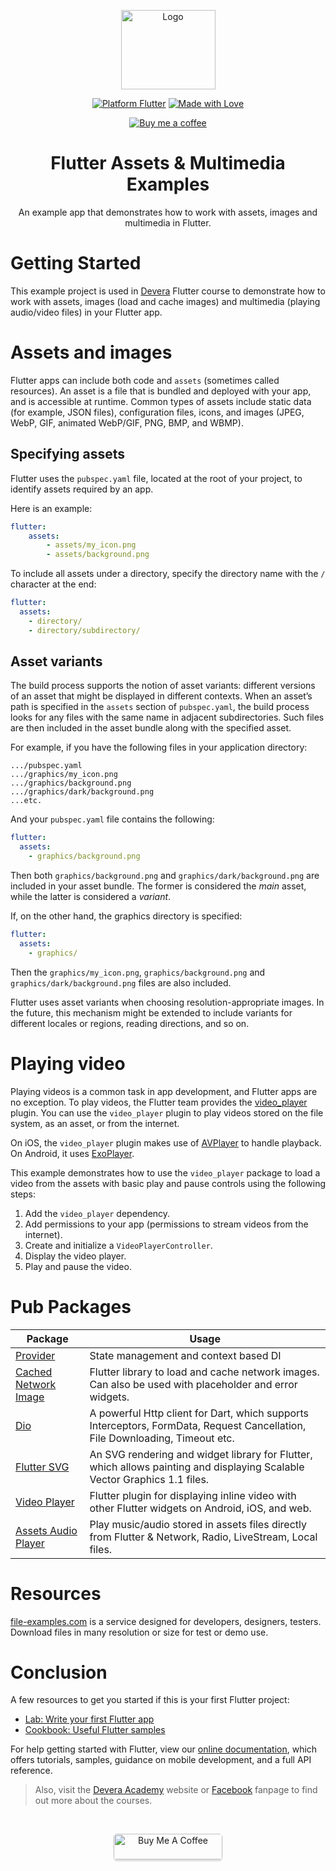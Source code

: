 <p align="center">
  <a href="https://devera.vn/">
    <img src="https://i.ibb.co/g9xNY1k/Devera-Logo.png" alt="Logo" width=151 height=127>
  </a>
</p>

<p align="center">
  <a href="https://flutter.dev"><img src="https://img.shields.io/badge/Platform-Flutter-02569B?logo=flutter" alt="Platform Flutter"></a>
  <a href="https://flutter.dev"><img src="https://img.shields.io/badge/Made%20with-Love-1f425f.svg" alt="Made with Love"></a>
<p>

<p align="center">
  <a href="www.buymeacoffee.com/hungnm138">
    <img src="https://img.shields.io/badge/Buy%20Me%20a%20Coffee-ffdd00?style=for-the-badge&logo=buy-me-a-coffee&logoColor=black" alt="Buy me a coffee"/>
  </a>
</p>

<h1 align="center">Flutter Assets & Multimedia Examples</h1>

<p align="center">An example app that demonstrates how to work with assets, images and multimedia in Flutter.</p>

# Getting Started

This example project is used in [Devera](https://devera.vn) Flutter course to demonstrate how to work with assets, images (load and cache images) and multimedia (playing audio/video files) in your Flutter app. 

# Assets and images

Flutter apps can include both code and `assets` (sometimes called resources). An asset is a file that is bundled and deployed with your app, and is accessible at runtime. Common types of assets include static data (for example, JSON files), configuration files, icons, and images (JPEG, WebP, GIF, animated WebP/GIF, PNG, BMP, and WBMP).

## Specifying assets
Flutter uses the `pubspec.yaml` file, located at the root of your project, to identify assets required by an app.

Here is an example:

```yaml
flutter:
    assets:
        - assets/my_icon.png
        - assets/background.png
```

To include all assets under a directory, specify the directory name with the `/` character at the end:

```yaml
flutter:
  assets:
    - directory/
    - directory/subdirectory/
```

## Asset variants

The build process supports the notion of asset variants: different versions of an asset that might be displayed in different contexts. When an asset’s path is specified in the `assets` section of `pubspec.yaml`, the build process looks for any files with the same name in adjacent subdirectories. Such files are then included in the asset bundle along with the specified asset.

For example, if you have the following files in your application directory:

```
.../pubspec.yaml
.../graphics/my_icon.png
.../graphics/background.png
.../graphics/dark/background.png
...etc.
```

And your `pubspec.yaml` file contains the following:

```yaml
flutter:
  assets:
    - graphics/background.png
```

Then both `graphics/background.png` and `graphics/dark/background.png` are included in your asset bundle. The former is considered the *main* asset, while the latter is considered a *variant*.

If, on the other hand, the graphics directory is specified:

```yaml
flutter:
  assets:
    - graphics/
```

Then the `graphics/my_icon.png`, `graphics/background.png` and `graphics/dark/background.png` files are also included.

Flutter uses asset variants when choosing resolution-appropriate images. In the future, this mechanism might be extended to include variants for different locales or regions, reading directions, and so on.

# Playing video

Playing videos is a common task in app development, and Flutter apps are no exception. To play videos, the Flutter team provides the [video_player](https://pub.dev/packages/video_player) plugin. You can use the `video_player` plugin to play videos stored on the file system, as an asset, or from the internet.

On iOS, the `video_player` plugin makes use of [AVPlayer](https://developer.apple.com/documentation/avfoundation/avplayer) to handle playback. On Android, it uses [ExoPlayer](https://google.github.io/ExoPlayer/).

This example demonstrates how to use the `video_player` package to load a video from the assets with basic play and pause controls using the following steps:

1. Add the `video_player` dependency.
2. Add permissions to your app (permissions to stream videos from the internet).
3. Create and initialize a `VideoPlayerController`.
4. Display the video player.
5. Play and pause the video.

# Pub Packages
| Package  | Usage |
| ------ | ------ |
| [Provider](https://pub.dev/packages/provider) | State management and context based DI
| [Cached Network Image](https://pub.dev/packages/cached_network_image) | Flutter library to load and cache network images. Can also be used with placeholder and error widgets.
| [Dio](https://pub.dev/packages/dio) | A powerful Http client for Dart, which supports Interceptors, FormData, Request Cancellation, File Downloading, Timeout etc.
| [Flutter SVG](https://pub.dev/packages/flutter_svg) | An SVG rendering and widget library for Flutter, which allows painting and displaying Scalable Vector Graphics 1.1 files.
| [Video Player](https://pub.dev/packages/video_player) | Flutter plugin for displaying inline video with other Flutter widgets on Android, iOS, and web.
| [Assets Audio Player](https://pub.dev/packages/assets_audio_player) | Play music/audio stored in assets files directly from Flutter & Network, Radio, LiveStream, Local files.

# Resources

[file-examples.com](https://file-examples.com/) is a service designed for developers, designers, testers. Download files in many resolution or size for test or demo use.

# Conclusion

A few resources to get you started if this is your first Flutter project:

- [Lab: Write your first Flutter app](https://flutter.dev/docs/get-started/codelab)
- [Cookbook: Useful Flutter samples](https://flutter.dev/docs/cookbook)

For help getting started with Flutter, view our
[online documentation](https://flutter.dev/docs), which offers tutorials,
samples, guidance on mobile development, and a full API reference.

> Also, visit the [Devera Academy](https://devera.vn) website or [Facebook](https://www.facebook.com/DeveraAcademy/) fanpage to find out more about the courses.

<br />

<p align="center">
  <a href="https://www.buymeacoffee.com/hungnm138" target="_blank">
    <img src="https://cdn.buymeacoffee.com/buttons/default-orange.png" alt="Buy Me A Coffee" style="height: 41px !important;width: 174px !important;box-shadow: 0px 3px 2px 0px rgba(190, 190, 190, 0.5) !important;-webkit-box-shadow: 0px 3px 2px 0px rgba(190, 190, 190, 0.5) !important; border-radius: 5px !important;" />
  </a>
</p>
